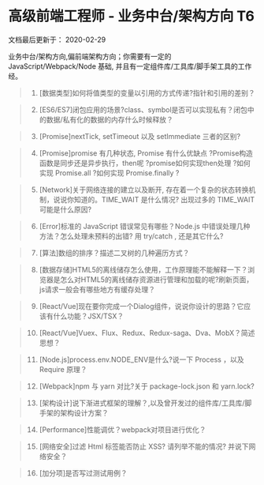 # 高级前端工程师 - 业务中台/架构方向 T6
文档最后更新于： 2020-02-29

业务中台/架构方向,偏前端架构方向；你需要有一定的 JavaScript/Webpack/Node 基础, 并且有一定组件库/工具库/脚手架工具的工作经。

>1. [数据类型]如何将值类型的变量以引用的方式传递?指针和引用的差别？

>2. [ES6/ES7]闭包应用的场景?class、symbol是否可以实现私有？闭包中的数据/私有化的数据的内存什么时候释放？

>3. [Promise]nextTick, setTimeout 以及 setImmediate 三者的区别?

>4. [Promise]promise 有几种状态, Promise 有什么优缺点 ?Promise构造函数是同步还是异步执行，then呢 ?promise如何实现then处理 ?如何实现 Promise.all ?如何实现 Promise.finally ?

>5. [Network]关于网络连接的建立以及断开, 存在着一个复杂的状态转换机制，说说你知道的。TIME_WAIT 是什么情况? 出现过多的 TIME_WAIT 可能是什么原因? 

>6. [Error]标准的 JavaScript 错误常见有哪些？Node.js 中错误处理几种方法？怎么处理未预料的出错? 用 try/catch , 还是其它什么?

>7. [算法]数组的排序？描述二叉树的几种遍历方式？

>8. [数据存储]HTML5的离线储存怎么使用，工作原理能不能解释一下？浏览器是怎么对HTML5的离线储存资源进行管理和加载的呢?刷新页面，js请求一般会有哪些地方有缓存处理？

>9. [React/Vue]现在要你完成一个Dialog组件，说说你设计的思路？它应该有什么功能？JSX/TSX？

>10. [React/Vue]Vuex、Flux、Redux、Redux-saga、Dva、MobX？简述思想？

>11. [Node.js]process.env.NODE_ENV是什么?说一下 Process ，以及 Require 原理？

>12. [Webpack]npm 与 yarn 对比?关于 package-lock.json 和 yarn.lock?

>13. [架构设计]说下渐进式框架的理解？,以及曾开发过的组件库/工具库/脚手架的架构设计方案？

>14. [Performance]性能调优？webpack对项目进行优化？

>15. [网络安全]过滤 Html 标签能否防止 XSS? 请列举不能的情况? 并说下网络安全？

>16. [加分项]是否写过测试用例？



